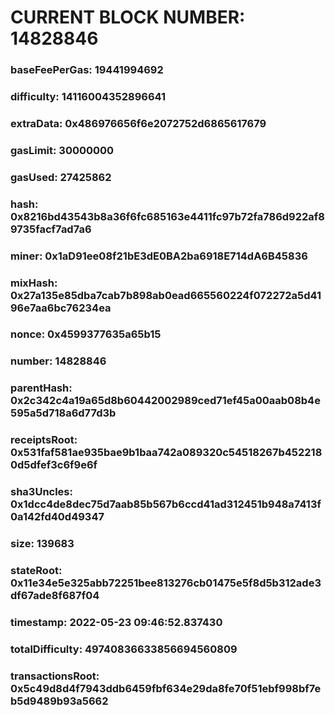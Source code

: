 # CURRENT BLOCK NUMBER: 14828846

### baseFeePerGas: 19441994692
### difficulty: 14116004352896641
### extraData: 0x486976656f6e2072752d6865617679
### gasLimit: 30000000
### gasUsed: 27425862
### hash: 0x8216bd43543b8a36f6fc685163e4411fc97b72fa786d922af89735facf7ad7a6
### miner: 0x1aD91ee08f21bE3dE0BA2ba6918E714dA6B45836
### mixHash: 0x27a135e85dba7cab7b898ab0ead665560224f072272a5d4196e7aa6bc76234ea
### nonce: 0x4599377635a65b15
### number: 14828846
### parentHash: 0x2c342c4a19a65d8b60442002989ced71ef45a00aab08b4e595a5d718a6d77d3b
### receiptsRoot: 0x531faf581ae935bae9b1baa742a089320c54518267b4522180d5dfef3c6f9e6f
### sha3Uncles: 0x1dcc4de8dec75d7aab85b567b6ccd41ad312451b948a7413f0a142fd40d49347
### size: 139683
### stateRoot: 0x11e34e5e325abb72251bee813276cb01475e5f8d5b312ade3df67ade8f687f04
### timestamp: 2022-05-23 09:46:52.837430
### totalDifficulty: 49740836633856694560809
### transactionsRoot: 0x5c49d8d4f7943ddb6459fbf634e29da8fe70f51ebf998bf7eb5d9489b93a5662
